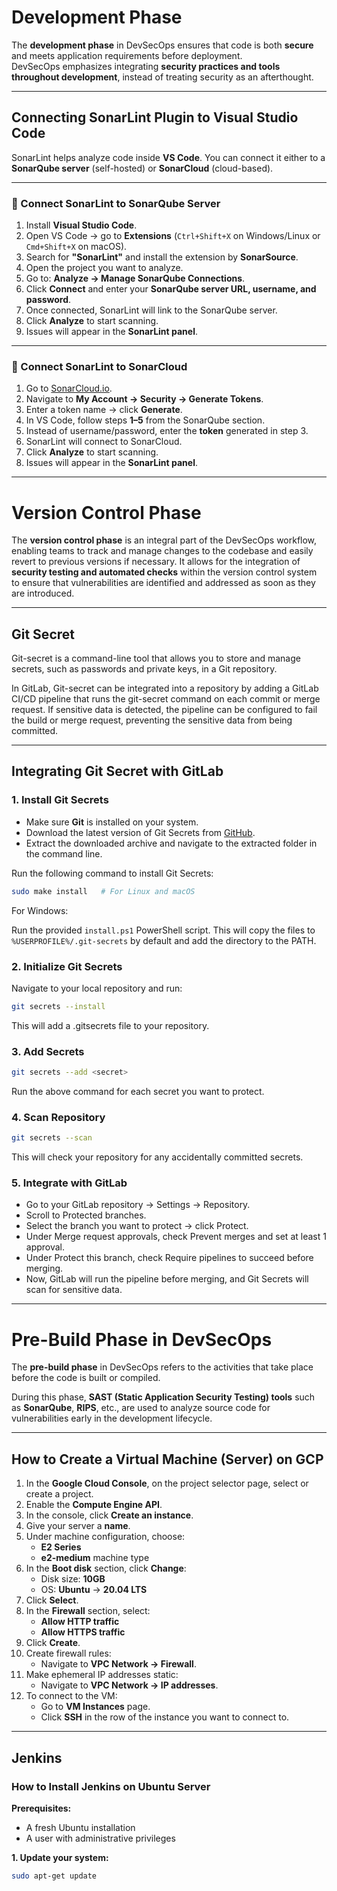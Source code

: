# Development Phase

The **development phase** in DevSecOps ensures that code is both **secure** and meets application requirements before deployment.  
DevSecOps emphasizes integrating **security practices and tools throughout development**, instead of treating security as an afterthought.  

---

## Connecting SonarLint Plugin to Visual Studio Code

SonarLint helps analyze code inside **VS Code**. You can connect it either to a **SonarQube server** (self-hosted) or **SonarCloud** (cloud-based).

---

### 🔹 Connect SonarLint to SonarQube Server

1. Install **Visual Studio Code**.  
2. Open VS Code → go to **Extensions** (`Ctrl+Shift+X` on Windows/Linux or `Cmd+Shift+X` on macOS).  
3. Search for **"SonarLint"** and install the extension by **SonarSource**.  
4. Open the project you want to analyze.  
5. Go to: **Analyze → Manage SonarQube Connections**.  
6. Click **Connect** and enter your **SonarQube server URL, username, and password**.  
7. Once connected, SonarLint will link to the SonarQube server.  
8. Click **Analyze** to start scanning.  
9. Issues will appear in the **SonarLint panel**.  

---

### 🔹 Connect SonarLint to SonarCloud

1. Go to [SonarCloud.io](https://sonarcloud.io).  
2. Navigate to **My Account → Security → Generate Tokens**.  
3. Enter a token name → click **Generate**.  
4. In VS Code, follow steps **1–5** from the SonarQube section.  
5. Instead of username/password, enter the **token** generated in step 3.  
6. SonarLint will connect to SonarCloud.  
7. Click **Analyze** to start scanning.  
8. Issues will appear in the **SonarLint panel**.  

---

# Version Control Phase

The **version control phase** is an integral part of the DevSecOps workflow, enabling teams to track and manage changes to the codebase and easily revert to previous versions if necessary.
It allows for the integration of **security testing and automated checks** within the version control system to ensure that vulnerabilities are identified and addressed as soon as they are introduced.

---

## Git Secret

Git-secret is a command-line tool that allows you to store and manage secrets, such as passwords and private keys, in a Git repository.

In GitLab, Git-secret can be integrated into a repository by adding a GitLab CI/CD pipeline that runs the git-secret command on each commit or merge request.
If sensitive data is detected, the pipeline can be configured to fail the build or merge request, preventing the sensitive data from being committed.

---

## Integrating Git Secret with GitLab  

### 1. Install Git Secrets  
- Make sure **Git** is installed on your system.  
- Download the latest version of Git Secrets from [GitHub](https://github.com/awslabs/git-secrets).  
- Extract the downloaded archive and navigate to the extracted folder in the command line.  

Run the following command to install Git Secrets:  
```bash
sudo make install   # For Linux and macOS
```
For Windows:

Run the provided `install.ps1` PowerShell script.
This will copy the files to `%USERPROFILE%/.git-secrets` by default and add the directory to the PATH.

### 2. Initialize Git Secrets

Navigate to your local repository and run:
```bash
git secrets --install
```

This will add a .gitsecrets file to your repository.

### 3. Add Secrets
```bash
git secrets --add <secret>
```

Run the above command for each secret you want to protect.

### 4. Scan Repository
```bash
git secrets --scan
```

This will check your repository for any accidentally committed secrets.

### 5. Integrate with GitLab

- Go to your GitLab repository → Settings → Repository.
- Scroll to Protected branches.
- Select the branch you want to protect → click Protect.
- Under Merge request approvals, check Prevent merges and set at least 1 approval.
- Under Protect this branch, check Require pipelines to succeed before merging.
- Now, GitLab will run the pipeline before merging, and Git Secrets will scan for sensitive data.

---

# Pre-Build Phase in DevSecOps  

The **pre-build phase** in DevSecOps refers to the activities that take place before the code is built or compiled.  

During this phase, **SAST (Static Application Security Testing) tools** such as **SonarQube**, **RIPS**, etc., are used to analyze source code for vulnerabilities early in the development lifecycle.  

---

## How to Create a Virtual Machine (Server) on GCP  

1. In the **Google Cloud Console**, on the project selector page, select or create a project.  
2. Enable the **Compute Engine API**.  
3. In the console, click **Create an instance**.  
4. Give your server a **name**.  
5. Under machine configuration, choose:  
   - **E2 Series**  
   - **e2-medium** machine type  
6. In the **Boot disk** section, click **Change**:  
   - Disk size: **10GB**  
   - OS: **Ubuntu** → **20.04 LTS**  
7. Click **Select**.  
8. In the **Firewall** section, select:  
   - **Allow HTTP traffic**  
   - **Allow HTTPS traffic**  
9. Click **Create**.  
10. Create firewall rules:  
    - Navigate to **VPC Network → Firewall**.  
11. Make ephemeral IP addresses static:  
    - Navigate to **VPC Network → IP addresses**.  
12. To connect to the VM:  
    - Go to **VM Instances** page.  
    - Click **SSH** in the row of the instance you want to connect to.  

---

## Jenkins  

### How to Install Jenkins on Ubuntu Server  

**Prerequisites:**  
- A fresh Ubuntu installation  
- A user with administrative privileges  

**1. Update your system:**  
```bash
sudo apt-get update
```
